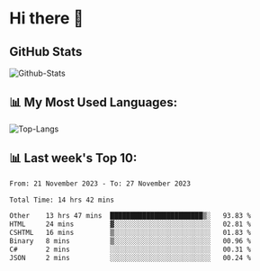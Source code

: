 # Hi there 👋

## GitHub Stats
![Github-Stats](https://github-readme-stats-sigma-five.vercel.app/api?username=ltorson&show_icons=true&theme=radical&count_private=true)

## 📊 My Most Used Languages:
![Top-Langs](https://github-readme-stats-sigma-five.vercel.app/api/top-langs/?username=LTorson&layout=compact&langs_count=10)

## 📊 Last week's Top 10:
<!--START_SECTION:waka-->

```txt
From: 21 November 2023 - To: 27 November 2023

Total Time: 14 hrs 42 mins

Other    13 hrs 47 mins  ███████████████████████▒░   93.83 %
HTML     24 mins         ▓░░░░░░░░░░░░░░░░░░░░░░░░   02.81 %
CSHTML   16 mins         ▒░░░░░░░░░░░░░░░░░░░░░░░░   01.83 %
Binary   8 mins          ▒░░░░░░░░░░░░░░░░░░░░░░░░   00.96 %
C#       2 mins          ░░░░░░░░░░░░░░░░░░░░░░░░░   00.31 %
JSON     2 mins          ░░░░░░░░░░░░░░░░░░░░░░░░░   00.24 %
```

<!--END_SECTION:waka-->
